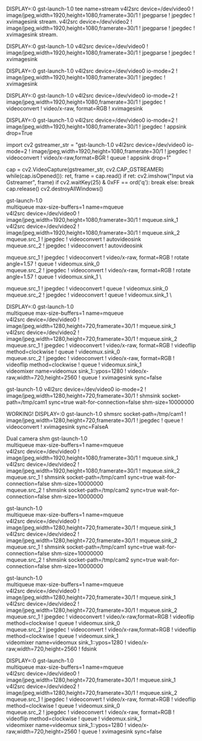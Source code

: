 DISPLAY=:0 gst-launch-1.0 tee name=stream v4l2src device=/dev/video0 ! image/jpeg,width=1920,height=1080,framerate=30/1 ! jpegparse ! jpegdec ! xvimagesink stream. v4l2src device=/dev/video2 ! image/jpeg,width=1920,height=1080,framerate=30/1 ! jpegparse ! jpegdec ! xvimagesink stream.

DISPLAY=:0 gst-launch-1.0 v4l2src device=/dev/video0 ! image/jpeg,width=1920,height=1080,framerate=30/1 ! jpegparse ! jpegdec ! xvimagesink

DISPLAY=:0 gst-launch-1.0 v4l2src device=/dev/video0 io-mode=2 ! image/jpeg,width=1920,height=1080,framerate=30/1 ! jpegdec ! xvimagesink

DISPLAY=:0 gst-launch-1.0 v4l2src device=/dev/video0 io-mode=2 ! image/jpeg,width=1920,height=1080,framerate=30/1 ! jpegdec ! videoconvert ! video/x-raw, format=RGB ! xvimagesink

DISPLAY=:0 gst-launch-1.0 v4l2src device=/dev/video0 io-mode=2 ! image/jpeg,width=1920,height=1080,framerate=30/1 ! jpegdec ! appsink drop=True

import cv2
gstreamer_str = "gst-launch-1.0 v4l2src device=/dev/video0 io-mode=2 ! image/jpeg,width=1920,height=1080,framerate=30/1 ! jpegdec ! videoconvert ! video/x-raw,format=BGR ! queue ! appsink drop=1"

cap = cv2.VideoCapture(gstreamer_str, cv2.CAP_GSTREAMER)
while(cap.isOpened()):
    ret, frame = cap.read()
    if ret:
        cv2.imshow("Input via Gstreamer", frame)
        if cv2.waitKey(25) & 0xFF == ord('q'):
            break
        else:
            break
cap.release()
cv2.destroyAllWindows()

gst-launch-1.0 \
multiqueue max-size-buffers=1 name=mqueue \
v4l2src device=/dev/video0 ! image/jpeg,width=1920,height=1080,framerate=30/1 ! mqueue.sink_1 \
v4l2src device=/dev/video2 ! image/jpeg,width=1920,height=1080,framerate=30/1 ! mqueue.sink_2 \
mqueue.src_1 ! jpegdec ! videoconvert ! autovideosink \
mqueue.src_2 ! jpegdec ! videoconvert ! autovideosink

 
mqueue.src_1 ! jpegdec ! videoconvert ! video/x-raw, format=RGB ! rotate angle=1.57 ! queue ! videomux.sink_0 \
mqueue.src_2 ! jpegdec ! videoconvert ! video/x-raw, format=RGB ! rotate angle=1.57 ! queue ! videomux.sink_1 \

mqueue.src_1 ! jpegdec ! videoconvert ! queue ! videomux.sink_0 \
mqueue.src_2 ! jpegdec ! videoconvert ! queue ! videomux.sink_1 \
 
DISPLAY=:0 gst-launch-1.0 \
multiqueue max-size-buffers=1 name=mqueue \
v4l2src device=/dev/video0 ! image/jpeg,width=1280,height=720,framerate=30/1 ! mqueue.sink_1 \
v4l2src device=/dev/video2 ! image/jpeg,width=1280,height=720,framerate=30/1 ! mqueue.sink_2 \
mqueue.src_1 ! jpegdec ! videoconvert ! video/x-raw, format=RGB ! videoflip method=clockwise ! queue ! videomux.sink_0 \
mqueue.src_2 ! jpegdec ! videoconvert ! video/x-raw, format=RGB ! videoflip method=clockwise ! queue ! videomux.sink_1 \
videomixer name=videomux sink_1::ypos=1280 ! video/x-raw,width=720,height=2560 ! queue ! xvimagesink sync=false


gst-launch-1.0 v4l2src device=/dev/video0 io-mode=2 ! image/jpeg,width=1280,height=720,framerate=30/1 ! shmsink socket-path=/tmp/cam1 sync=true wait-for-connection=false shm-size=10000000

WORKING!
DISPLAY=:0 gst-launch-1.0 shmsrc socket-path=/tmp/cam1 ! image/jpeg,width=1280,height=720,framerate=30/1 ! jpegdec ! queue ! videoconvert ! xvimagesink sync=FalseA

Dual camera shm
gst-launch-1.0 \
multiqueue max-size-buffers=1 name=mqueue \
v4l2src device=/dev/video0 ! image/jpeg,width=1920,height=1080,framerate=30/1 ! mqueue.sink_1 \
v4l2src device=/dev/video2 ! image/jpeg,width=1920,height=1080,framerate=30/1 ! mqueue.sink_2 \
mqueue.src_1 ! shmsink socket-path=/tmp/cam1 sync=true wait-for-connection=false shm-size=10000000 \
mqueue.src_2 ! shmsink socket-path=/tmp/cam2 sync=true wait-for-connection=false shm-size=10000000

gst-launch-1.0 \
multiqueue max-size-buffers=1 name=mqueue \
v4l2src device=/dev/video0 ! image/jpeg,width=1280,height=720,framerate=30/1 ! mqueue.sink_1 \
v4l2src device=/dev/video2 ! image/jpeg,width=1280,height=720,framerate=30/1 ! mqueue.sink_2 \
mqueue.src_1 ! shmsink socket-path=/tmp/cam1 sync=true wait-for-connection=false shm-size=10000000 \
mqueue.src_2 ! shmsink socket-path=/tmp/cam2 sync=true wait-for-connection=false shm-size=10000000

gst-launch-1.0 \
multiqueue max-size-buffers=1 name=mqueue \
v4l2src device=/dev/video0 ! image/jpeg,width=1280,height=720,framerate=30/1 ! mqueue.sink_1 \
v4l2src device=/dev/video2 ! image/jpeg,width=1280,height=720,framerate=30/1 ! mqueue.sink_2 \
mqueue.src_1 ! jpegdec ! videoconvert ! video/x-raw,format=RGB ! videoflip method=clockwise ! queue ! videomux.sink_0 \
mqueue.src_2 ! jpegdec ! videoconvert ! video/x-raw,format=RGB ! videoflip method=clockwise ! queue ! videomux.sink_1 \
videomixer name=videomux sink_1::ypos=1280 ! video/x-raw,width=720,height=2560 ! fdsink



DISPLAY=:0 gst-launch-1.0 \
multiqueue max-size-buffers=1 name=mqueue \
v4l2src device=/dev/video0 ! image/jpeg,width=1280,height=720,framerate=30/1 ! mqueue.sink_1 \
v4l2src device=/dev/video2 ! image/jpeg,width=1280,height=720,framerate=30/1 ! mqueue.sink_2 \
mqueue.src_1 ! jpegdec ! videoconvert ! video/x-raw, format=RGB ! videoflip method=clockwise ! queue ! videomux.sink_0 \
mqueue.src_2 ! jpegdec ! videoconvert ! video/x-raw, format=RGB ! videoflip method=clockwise ! queue ! videomux.sink_1 \
videomixer name=videomux sink_1::ypos=1280 ! video/x-raw,width=720,height=2560 ! queue ! xvimagesink sync=false
